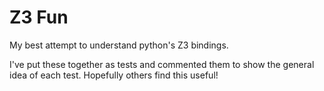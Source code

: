 # Z3 Fun

My best attempt to understand python's Z3 bindings.

I've put these together as tests and commented them to show the general idea of each test.  Hopefully others find this useful!